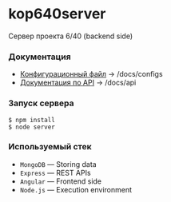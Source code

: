 # kop640server
Cервер проекта 6/40 (backend side)

### Документация
* [Конфигурационный файл](/docs/configs.md) &rarr; /docs/configs
* [Документация по API](/docs/api.md) &rarr; /docs/api

### Запуск сервера
 `$ npm install`  
 `$ node server`  

### Используемый стек 

- `MongoDB` &mdash; Storing data
- `Express` &mdash; REST APIs
- `Angular` &mdash; Frontend side
- `Node.js` &mdash; Execution environment